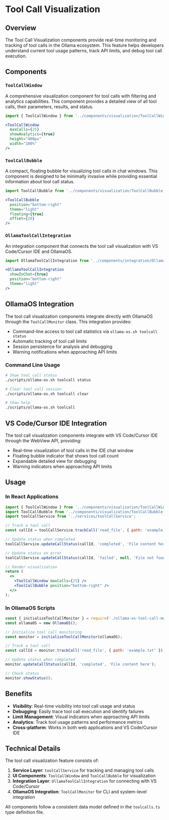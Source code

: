 # Tool Call Visualization

## Overview

The Tool Call Visualization components provide real-time monitoring and tracking of tool calls in the Ollama ecosystem. This feature helps developers understand current tool usage patterns, track API limits, and debug tool call execution.

## Components

### `ToolCallWindow`

A comprehensive visualization component for tool calls with filtering and analytics capabilities. This component provides a detailed view of all tool calls, their parameters, results, and status.

```jsx
import { ToolCallWindow } from '../components/visualization/ToolCallWindow';

<ToolCallWindow 
  maxCalls={25}
  showAnalytics={true}
  height="400px"
  width="100%"
/>
```

### `ToolCallBubble`

A compact, floating bubble for visualizing tool calls in chat windows. This component is designed to be minimally invasive while providing essential information about tool call status.

```jsx
import ToolCallBubble from '../components/visualization/ToolCallBubble';

<ToolCallBubble 
  position="bottom-right"
  theme="light"
  floating={true}
  offset={20}
/>
```

### `OllamaToolCallIntegration`

An integration component that connects the tool call visualization with VS Code/Cursor IDE and OllamaOS.

```jsx
import OllamaToolCallIntegration from '../components/integration/OllamaToolCallIntegration';

<OllamaToolCallIntegration 
  showInChat={true}
  position="bottom-right"
  theme="light"
/>
```

## OllamaOS Integration

The tool call visualization components integrate directly with OllamaOS through the `ToolCallMonitor` class. This integration provides:

- Command-line access to tool call statistics via `ollama-os.sh toolcall status`
- Automatic tracking of tool call limits
- Session persistence for analysis and debugging
- Warning notifications when approaching API limits

### Command Line Usage

```bash
# Show tool call status
./scripts/ollama-os.sh toolcall status

# Clear tool call session
./scripts/ollama-os.sh toolcall clear

# Show help
./scripts/ollama-os.sh toolcall
```

## VS Code/Cursor IDE Integration

The tool call visualization components integrate with VS Code/Cursor IDE through the WebView API, providing:

- Real-time visualization of tool calls in the IDE chat window
- Floating bubble indicator that shows tool call count
- Expandable detailed view for debugging
- Warning indicators when approaching API limits

## Usage

### In React Applications

```jsx
import { ToolCallWindow } from '../components/visualization/ToolCallWindow';
import ToolCallBubble from '../components/visualization/ToolCallBubble';
import toolCallService from '../services/toolCallService';

// Track a tool call
const callId = toolCallService.trackCall('read_file', { path: 'example.txt' });

// Update status when completed
toolCallService.updateCallStatus(callId, 'completed', 'File content here');

// Update status on error
toolCallService.updateCallStatus(callId, 'failed', null, 'File not found');

// Render visualization
return (
  <>
    <ToolCallWindow maxCalls={25} />
    <ToolCallBubble position="bottom-right" />
  </>
);
```

### In OllamaOS Scripts

```javascript
const { initializeToolCallMonitor } = require('./ollama-os-tool-call-monitor');
const ollamaOS = new OllamaOS();

// Initialize tool call monitoring
const monitor = initializeToolCallMonitor(ollamaOS);

// Track a tool call
const callId = monitor.trackCall('read_file', { path: 'example.txt' });

// Update status when completed
monitor.updateCallStatus(callId, 'completed', 'File content here');

// Check status
monitor.showStatus();
```

## Benefits

- **Visibility**: Real-time visibility into tool call usage and status
- **Debugging**: Easily trace tool call execution and identify failures
- **Limit Management**: Visual indicators when approaching API limits
- **Analytics**: Track tool usage patterns and performance metrics
- **Cross-platform**: Works in both web applications and VS Code/Cursor IDE

## Technical Details

The tool call visualization feature consists of:

1. **Service Layer**: `toolCallService` for tracking and managing tool calls
2. **UI Components**: `ToolCallWindow` and `ToolCallBubble` for visualization
3. **Integration Layer**: `OllamaToolCallIntegration` for connecting with VS Code/Cursor
4. **OllamaOS Integration**: `ToolCallMonitor` for CLI and system-level integration

All components follow a consistent data model defined in the `toolcalls.ts` type definition file.
